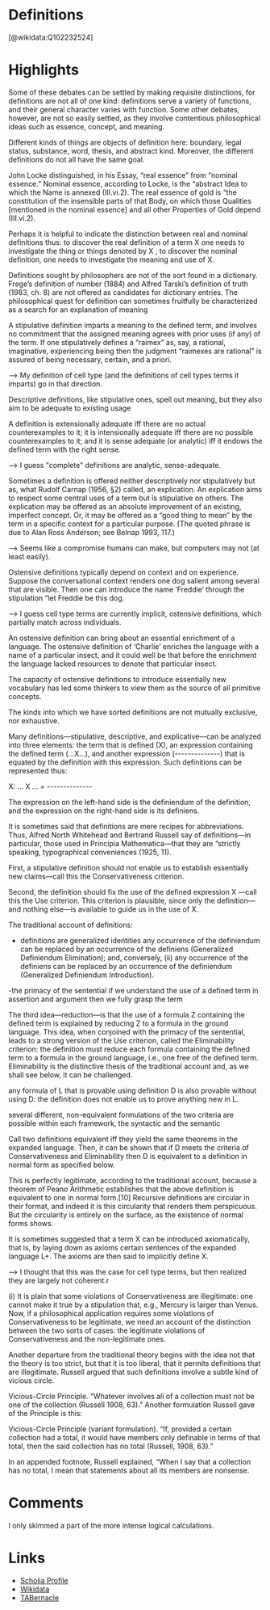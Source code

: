 
Definitions
===========
  
  [@wikidata:Q102232524]  

# Highlights

 Some of these debates can be settled by making requisite distinctions, for definitions are not all of one kind: definitions serve a variety of functions, and their general character varies with function. Some other debates, however, are not so easily settled, as they involve contentious philosophical ideas such as essence, concept, and meaning.


Different kinds of things are objects of definition here: boundary, legal status, substance, word, thesis, and abstract kind. Moreover, the different definitions do not all have the same goal.

John Locke distinguished, in his Essay, “real essence” from “nominal essence.” Nominal essence, according to Locke, is the “abstract Idea to which the Name is annexed (III.vi.2). The real essence of gold is “the constitution of the insensible parts of that Body, on which those Qualities [mentioned in the nominal essence] and all other Properties of Gold depend (III.vi.2).

 Perhaps it is helpful to indicate the distinction between real and nominal definitions thus: to discover the real definition of a term 
X  one needs to investigate the thing or things denoted by X ; to discover the nominal definition, one needs to investigate the meaning and use of X.

Definitions sought by philosophers are not of the sort found in a dictionary. Frege’s definition of number (1884) and Alfred Tarski’s definition of truth (1983, ch. 8) are not offered as candidates for dictionary entries. The philosophical quest for definition can sometimes fruitfully be characterized as a search for an explanation of meaning

A stipulative definition imparts a meaning to the defined term, and involves no commitment that the assigned meaning agrees with prior uses (if any) of the term. If one stipulatively defines a “raimex” as, say, a rational, imaginative, experiencing being then the judgment “raimexes are rational” is assured of being necessary, certain, and a priori.

--> My definition of cell type (and the definitions of cell types terms it imparts) go in that direction. 

Descriptive definitions, like stipulative ones, spell out meaning, but they also aim to be adequate to existing usage

A definition is extensionally adequate iff there are no actual counterexamples to it; it is intensionally adequate iff there are no possible counterexamples to it; and it is sense adequate (or analytic) iff it endows the defined term with the right sense.

--> I guess "complete" definitions are analytic, sense-adequate.


Sometimes a definition is offered neither descriptively nor stipulatively but as, what Rudolf Carnap (1956, §2) called, an explication. An explication aims to respect some central uses of a term but is stipulative on others. The explication may be offered as an absolute improvement of an existing, imperfect concept. Or, it may be offered as a “good thing to mean” by the term in a specific context for a particular purpose. (The quoted phrase is due to Alan Ross Anderson; see Belnap 1993, 117.)

--> Seems like a compromise humans can make, but computers may not (at least easily).

Ostensive definitions typically depend on context and on experience. Suppose the conversational context renders one dog salient among several that are visible. Then one can introduce the name ‘Freddie’ through the stipulation “let Freddie be this dog.

--> I guess cell type terms are currently implicit, ostensive definitions, which partially match across individuals. 

An ostensive definition can bring about an essential enrichment of a language. The ostensive definition of ‘Charlie’ enriches the language with a name of a particular insect, and it could well be that before the enrichment the language lacked resources to denote that particular insect.

The capacity of ostensive definitions to introduce essentially new vocabulary has led some thinkers to view them as the source of all primitive concepts.

The kinds into which we have sorted definitions are not mutually exclusive, nor exhaustive.

Many definitions—stipulative, descriptive, and explicative—can be analyzed into three elements: the term that is defined (X), an expression containing the defined term (…X…), and another expression (--------------)
 that is equated by the definition with this expression. Such definitions can be represented thus:

X: … X … = --------------

The expression on the left-hand side is the definiendum of the definition, and the expression on the right-hand side is its definiens.

It is sometimes said that definitions are mere recipes for abbreviations. Thus, Alfred North Whitehead and Bertrand Russell say of definitions—in particular, those used in Principia Mathematica—that they are “strictly speaking, typographical conveniences (1925, 11).

First, a stipulative definition should not enable us to establish essentially new claims—call this the Conservativeness criterion.

Second, the definition should fix the use of the defined expression X —call this the Use criterion. This criterion is plausible, since only the definition—and nothing else—is available to guide us in the use of X.

The traditional account of definitions:

- definitions are generalized identities
any occurrence of the definiendum can be replaced by an occurrence of the definiens (Generalized Definiendum Elimination); and, conversely, (ii) any occurrence of the definiens can be replaced by an occurrence of the definiendum (Generalized Definiendum Introduction).

-the primacy of the sentential
if we understand the use of a defined term in assertion and argument then we fully grasp the term

The third idea—reduction—is that the use of a formula Z  containing the defined term is explained by reducing Z to a formula in the ground language. This idea, when conjoined with the primacy of the sentential, leads to a strong version of the Use criterion, called the Eliminability criterion: the definition must reduce each formula containing the defined term to a formula in the ground language, i.e., one free of the defined term. Eliminability is the distinctive thesis of the traditional account and, as we shall see below, it can be challenged.

any formula of L that is provable using definition D is also provable without using D: the definition does not enable us to prove anything new in L.

several different, non-equivalent formulations of the two criteria are possible within each framework, the syntactic and the semantic

Call two definitions equivalent iff they yield the same theorems in the expanded language. Then, it can be shown that if D meets the criteria of Conservativeness and Eliminability then D is equivalent to a definition in normal form as specified below.

This is perfectly legitimate, according to the traditional account, because a theorem of Peano Arithmetic establishes that the above definition is equivalent to one in normal form.[10] Recursive definitions are circular in their format, and indeed it is this circularity that renders them perspicuous. But the circularity is entirely on the surface, as the existence of normal forms shows.

It is sometimes suggested that a term X  can be introduced axiomatically, that is, by laying down as axioms certain sentences of the expanded language L+. The axioms are then said to implicitly define X.

--> I thought that this was the case for cell type terms, but then realized they are largely not coherent.r

(i) It is plain that some violations of Conservativeness are illegitimate: one cannot make it true by a stipulation that, e.g., Mercury is larger than Venus. Now, if a philosophical application requires some violations of Conservativeness to be legitimate, we need an account of the distinction between the two sorts of cases: the legitimate violations of Conservativeness and the non-legitimate ones.

Another departure from the traditional theory begins with the idea not that the theory is too strict, but that it is too liberal, that it permits definitions that are illegitimate. Russell argued that such definitions involve a subtle kind of vicious circle.

Vicious-Circle Principle. “Whatever involves all of a collection must not be one of the collection (Russell 1908, 63).”
Another formulation Russell gave of the Principle is this:

Vicious-Circle Principle (variant formulation). “If, provided a certain collection had a total, it would have members only definable in terms of that total, then the said collection has no total (Russell, 1908, 63).”

In an appended footnote, Russell explained, “When I say that a collection has no total, I mean that statements about all its members are nonsense.

# Comments

I only skimmed a part of the more intense logical calculations.


# Links
  
 * [Scholia Profile](https://scholia.toolforge.org/work/Q102232524)  
 * [Wikidata](https://www.wikidata.org/wiki/Q102232524)  
 * [TABernacle](https://tabernacle.toolforge.org/?#/tab/manual/Q102232524/P921%3BP4510)  
